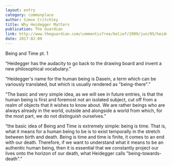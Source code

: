 ```yaml
---
layout: entry
category: commonplace
author: Simon Critchley
title: Why Heidegger Matters
publication: The Guardian
link: http://www.theguardian.com/commentisfree/belief/2009/jun/05/heidegger-philosophy
date: 2017-02-09
---
```


Being and Time pt. 1

“Heidegger has the audacity to go back to the drawing board and invent a new philosophical vocabulary.”

“Heidegger's name for the human being is Dasein, a term which can be variously translated, but which is usually rendered as "being-there".”

“The basic and very simple idea, as we will see in future entries, is that the human being is first and foremost not an isolated subject, cut off from a realm of objects that it wishes to know about. We are rather beings who are always already in the world, outside and alongside a world from which, for the most part, we do not distinguish ourselves.”

“the basic idea of Being and Time is extremely simple: being is time. That is, what it means for a human being to be is to exist temporally in the stretch between birth and death. Being is time and time is finite, it comes to an end with our death. Therefore, if we want to understand what it means to be an authentic human being, then it is essential that we constantly project our lives onto the horizon of our death, what Heidegger calls "being-towards-death".”
